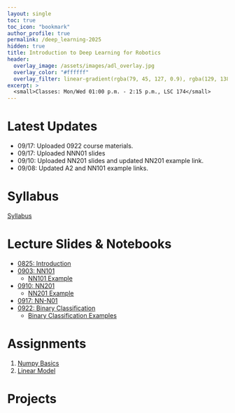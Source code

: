 ```yaml
---
layout: single
toc: true
toc_icon: "bookmark"
author_profile: true
permalink: /deep_learning-2025
hidden: true
title: Introduction to Deep Learning for Robotics
header:
  overlay_image: /assets/images/adl_overlay.jpg
  overlay_color: "#ffffff"
  overlay_filter: linear-gradient(rgba(79, 45, 127, 0.9), rgba(129, 138, 143, 0.5))
excerpt: >
  <small>Classes: Mon/Wed 01:00 p.m. - 2:15 p.m., LSC 174</small>
---
```

# Latest Updates

- 09/17: Uploaded 0922 course materials.
- 09/17: Uploaded NNN01 slides
- 09/10: Uploaded NN201 slides and updated NN201 example link.
- 09/08: Updated A2 and NN101 example links.

# Syllabus

[Syllabus](/_docs/deep_learning-2025/syllabus.pdf)

# Lecture Slides & Notebooks

- [0825: Introduction](/_docs/deep_learning-2025/0825/intro.pdf)
- [0903: NN101](/_docs/deep_learning-2025/0903/nn101.pdf)
  - [NN101 Example](https://github.com/linzhangUCA/3321example-nn101)
- [0910: NN201](/_docs/deep_learning-2025/0910/nn201.pdf)
  - [NN201 Example](https://github.com/linzhangUCA/3321example-nn201)
- [0917: NN-N01](/_docs/deep_learning-2025/0917/nnN01.pdf)
- [0922: Binary Classification](/_docs/deep_learning-2025/0922/binary_classification.pdf)
  - [Binary Classification Examples](https://github.com/linzhangUCA/3321example-binary_classification)

# Assignments

1. [Numpy Basics](https://classroom.github.com/a/_hl21Rk9)
2. [Linear Model](https://classroom.github.com/a/t6k6Leps)

# Projects
